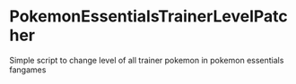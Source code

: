 # PokemonEssentialsTrainerLevelPatcher
Simple script to change level of all trainer pokemon in pokemon essentials fangames
